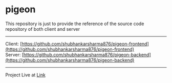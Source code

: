 # pigeon

This repository is just to provide the reference of the source code repository of both client and server
***
Client: [https://github.com/shubhankarsharma876/pigeon-frontend](https://github.com/shubhankarsharma876/pigeon-frontend)
<br>
Server: [https://github.com/shubhankarsharma876/pigeon-backend](https://github.com/shubhankarsharma876/pigeon-backend)
***
Project Live at [Link](https://perfectpigeon.netlify.app/)
